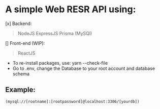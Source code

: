 # A simple Web RESR API using:

[x] Backend:

> NodeJS
> ExpressJS
> Prisma (MySQl)

[] Front-end (WIP):

> ReactJS

-   To re-install packages, use: yarn --check-file
-   Go to .env, change the Database to your root account and database schema

## Example:

    (mysql://[rootname]:[rootpassword]@localhost:3306/[yourdb])
